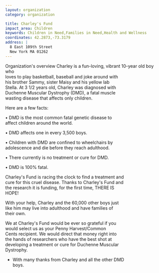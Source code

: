 ```yaml
---
layout: organization
category: organization

title: Charley's Fund
impact_area: Children
keywords: Children in Need,Families in Need,Health and Wellness
coordinates: 42.2873,-73.3179
address: |
  8 East 109th Street
  New York MA 01262
---
```

Organization's overview
Charley is a fun-loving, vibrant 10-year old boy who  
loves to play basketball, baseball and joke around with  
his brother Sammy, sister Maisy and his yellow lab  
Stella.  At 3 1/2 years old, Charley was diagnosed with  
Duchenne Muscular Dystrophy (DMD), a fatal muscle  
wasting disease that affects only children.   
    
Here are a few facts: 
 
•  DMD is the most common fatal genetic disease to  
affect children around the world. 
 
•  DMD affects one in every 3,500 boys. 
 
•  Children with DMD are confined to wheelchairs by  
adolescence and die before they reach adulthood. 
 
•  There currently is no treatment or cure for DMD. 
 
•  DMD is 100% fatal. 
 
Charley's Fund is racing the clock to find a treatment and  
cure for this cruel disease.  Thanks to Charley's Fund and  
the research it is funding, for the first time, THERE IS  
HOPE!   
 
With your help, Charley and the 60,000 other boys just  
like him may live into adulthood and have families of  
their own. 
 
We at Charley's Fund would be ever so grateful if you  
would select us as your Penny Harvest/Common  
Cents recipient.  We would direct that money right into  
the hands of researchers who have the best shot at  
developing a treatment or cure for Duchenne Muscular  
Dystrophy. 
 
- With many thanks from Charley and all the other DMD  
boys. 